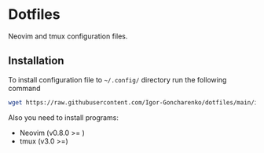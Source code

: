 # Dotfiles
Neovim and tmux configuration files.  

## Installation
To install configuration file to `~/.config/` directory run the following command
```bash
wget https://raw.githubusercontent.com/Igor-Goncharenko/dotfiles/main/install.sh && chmod +x install.sh && ./install.sh && rm install.sh
```
Also you need to install programs:  
- Neovim (v0.8.0 >= )
- tmux (v3.0 >=)


